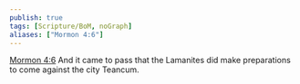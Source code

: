 ```yaml
---
publish: true
tags: [Scripture/BoM, noGraph]
aliases: ["Mormon 4:6"]
---
```

[Mormon 4:6](https://churchofjesuschrist.org/study/scriptures/bofm/morm/4?lang=eng&id=p6#p6) And it came to pass that the Lamanites did make preparations to come against the city Teancum.
